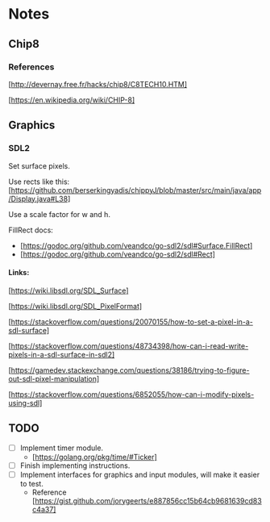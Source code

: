 # Notes
## Chip8

### References

[http://devernay.free.fr/hacks/chip8/C8TECH10.HTM]

[https://en.wikipedia.org/wiki/CHIP-8]

## Graphics

### SDL2

Set surface pixels.

Use rects like this: [https://github.com/berserkingyadis/chippyJ/blob/master/src/main/java/app/Display.java#L38] 

Use a scale factor for w and h.

FillRect docs:
 - [https://godoc.org/github.com/veandco/go-sdl2/sdl#Surface.FillRect]
 - [https://godoc.org/github.com/veandco/go-sdl2/sdl#Rect]

#### Links:

[https://wiki.libsdl.org/SDL_Surface]

[https://wiki.libsdl.org/SDL_PixelFormat]

[https://stackoverflow.com/questions/20070155/how-to-set-a-pixel-in-a-sdl-surface]

[https://stackoverflow.com/questions/48734398/how-can-i-read-write-pixels-in-a-sdl-surface-in-sdl2]

[https://gamedev.stackexchange.com/questions/38186/trying-to-figure-out-sdl-pixel-manipulation]

[https://stackoverflow.com/questions/6852055/how-can-i-modify-pixels-using-sdl]

## TODO
- [ ] Implement timer module.
    - [https://golang.org/pkg/time/#Ticker]
- [ ] Finish implementing instructions.
- [ ] Implement interfaces for graphics and input modules, will make it easier to test.
    - Reference [https://gist.github.com/jorygeerts/e887856cc15b64cb9681639cd83c4a37]
